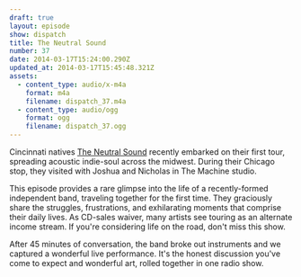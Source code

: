 ```yaml
---
draft: true
layout: episode
show: dispatch
title: The Neutral Sound
number: 37
date: 2014-03-17T15:24:00.290Z
updated_at: 2014-03-17T15:45:48.321Z
assets:
  - content_type: audio/x-m4a
    format: m4a
    filename: dispatch_37.m4a
  - content_type: audio/ogg
    format: ogg
    filename: dispatch_37.ogg
---
```

Cincinnati natives [The Neutral Sound](https://soundcloud.com/theneutralsound) recently embarked on their first tour, spreading acoustic indie-soul across the midwest. During their Chicago stop, they visited with Joshua and Nicholas in The Machine studio.

This episode provides a rare glimpse into the life of a recently-formed independent band, traveling together for the first time. They graciously share the struggles, frustrations, and exhilarating moments that comprise their daily lives. As CD-sales waiver, many artists see touring as an alternate income stream. If you're considering life on the road, don't miss this show.

After 45 minutes of conversation, the band broke out instruments and we captured a wonderful live performance. It's the honest discussion you've come to expect and wonderful art, rolled together in one radio show.